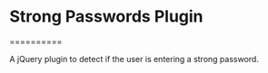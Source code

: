 <h1>Strong Passwords Plugin</h1>
==========

A jQuery plugin to detect if the user is entering a strong password.
